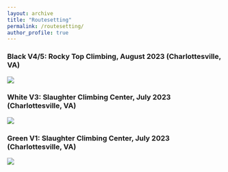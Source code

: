 ```yaml
---
layout: archive
title: "Routesetting"
permalink: /routesetting/
author_profile: true
---
```


### Black V4/5: Rocky Top Climbing, August 2023 (Charlottesville, VA)
<img src="{{'/images/route1.png' | absolute_url}}">

### White V3: Slaughter Climbing Center, July 2023 (Charlottesville, VA)
<img src="{{'/images/route2.png' | absolute_url}}">

### Green V1: Slaughter Climbing Center, July 2023 (Charlottesville, VA)
<img src="{{'/images/route3.png' | absolute_url}}">
